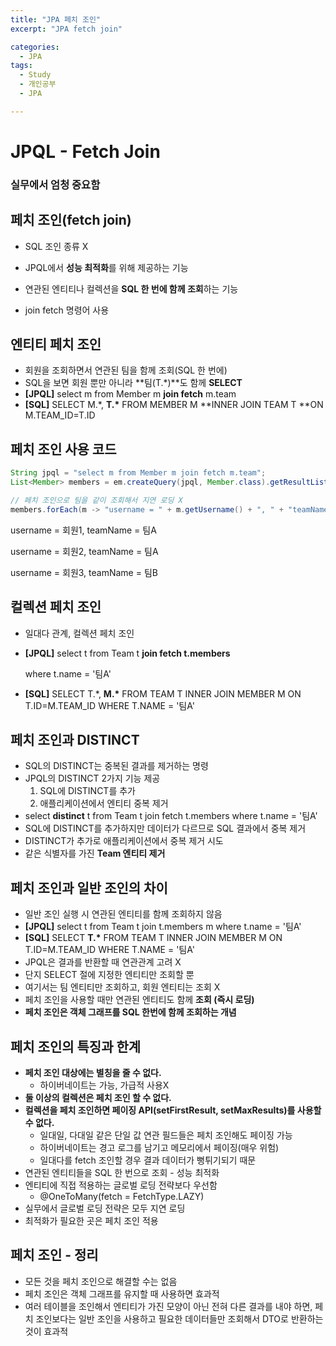 ```yaml
---
title: "JPA 페치 조인"
excerpt: "JPA fetch join"

categories:
  - JPA
tags:
  - Study
  - 개인공부
  - JPA

---
```


# JPQL - Fetch Join

### **실무에서 엄청 중요함**



## 페치 조인(fetch join)

* SQL 조인 종류 X
* JPQL에서 **성능 최적화**를 위해 제공하는 기능

* 연관된 엔티티나 컬렉션을 **SQL 한 번에 함께 조회**하는 기능
* join fetch 명령어 사용



## 엔티티 페치 조인

* 회원을 조회하면서 연관된 팀을 함께 조회(SQL 한 번에)
* SQL을 보면 회원 뿐만 아니라 **팀(T.*)**도 함께 **SELECT**
* **[JPQL]**
  select m from Member m **join fetch** m.team
* **[SQL]**
  SELECT M.*, **T.\*** FROM MEMBER M
  **INNER JOIN TEAM T **ON M.TEAM_ID=T.ID



## 페치 조인 사용 코드

```java
String jpql = "select m from Member m join fetch m.team";
List<Member> members = em.createQuery(jpql, Member.class).getResultList();

// 페치 조인으로 팀을 같이 조회해서 지연 로딩 X
members.forEach(m -> "username = " + m.getUsername() + ", " + "teamName = " + m.getTeam().getName());
```

username = 회원1, teamName = 팀A

username = 회원2, teamName = 팀A

username = 회원3, teamName = 팀B



## 컬렉션 페치 조인

* 일대다 관계, 컬렉션 페치 조인

* **[JPQL]**
  select t
  from Team t **join fetch t.members**

  where t.name = '팀A'

* **[SQL]**
  SELECT T.*, **M.\***
  FROM TEAM T
  INNER JOIN MEMBER M ON T.ID=M.TEAM_ID
  WHERE T.NAME = '팀A'



## 페치 조인과 DISTINCT

* SQL의 DISTINCT는 중복된 결과를 제거하는 명령
* JPQL의 DISTINCT 2가지 기능 제공
  1. SQL에 DISTINCT를 추가
  2. 애플리케이션에서 엔티티 중복 제거
* select **distinct** t
  from Team t join fetch t.members
  where t.name = '팀A'
* SQL에 DISTINCT를 추가하지만 데이터가 다르므로 SQL 결과에서 중복 제거
* DISTINCT가 추가로 애플리케이션에서 중복 제거 시도
* 같은 식별자를 가진 **Team 엔티티 제거**



## 페치 조인과 일반 조인의 차이

* 일반 조인 실행 시 연관된 엔티티를 함께 조회하지 않음
* **[JPQL]**
  select t
  from Team t join t.members m
  where t.name = '팀A'
* **[SQL]**
  SELECT **T.\***
  FROM TEAM T
  INNER JOIN MEMBER M ON T.ID=M.TEAM_ID
  WHERE T.NAME = '팀A'
* JPQL은 결과를 반환할 때 연관관계 고려 X
* 단지 SELECT 절에 지정한 엔티티만 조회할 뿐
* 여기서는 팀 엔티티만 조회하고, 회원 엔티티는 조회 X
* 페치 조인을 사용할 때만 연관된 엔티티도 함께 **조회 (즉시 로딩)**
* **페치 조인은 객체 그래프를 SQL 한번에 함께 조회하는 개념**



## 페치 조인의 특징과 한계

* **페치 조인 대상에는 별칭을 줄 수 없다.**
  * 하이버네이트는 가능, 가급적 사용X
* **둘 이상의 컬렉션은 페치 조인 할 수 없다.**
* **컬렉션을 페치 조인하면 페이징 API(setFirstResult, setMaxResults)를 사용할 수 없다.**
  * 일대일, 다대일 같은 단일 값 연관 필드들은 페치 조인해도 페이징 가능
  * 하이버네이트는 경고 로그를 남기고 메모리에서 페이징(매우 위험)
  * 일대다를 fetch 조인할 경우 결과 데이터가 뻥튀기되기 때문
* 연관된 엔티티들을 SQL 한 번으로 조회 - 성능 최적화
* 엔티티에 직접 적용하는 글로벌 로딩 전략보다 우선함
  * @OneToMany(fetch = FetchType.LAZY)
* 실무에서 글로벌 로딩 전략은 모두 지연 로딩
* 최적화가 필요한 곳은 페치 조인 적용



## 페치 조인 - 정리

* 모든 것을 페치 조인으로 해결할 수는 없음
* 페치 조인은 객체 그래프를 유지할 때 사용하면 효과적
* 여러 테이블을 조인해서 엔티티가 가진 모양이 아닌 전혀 다른 결과를 내야 하면, 페치 조인보다는 일반 조인을 사용하고 필요한 데이터들만 조회해서 DTO로 반환하는 것이 효과적



